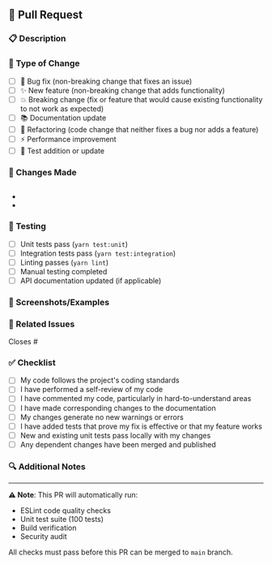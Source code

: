 ## 🚀 Pull Request

### 📋 Description

<!-- Provide a brief description of the changes in this PR -->

### 🔄 Type of Change

<!-- Check the relevant option -->

- [ ] 🐛 Bug fix (non-breaking change that fixes an issue)
- [ ] ✨ New feature (non-breaking change that adds functionality)
- [ ] 💥 Breaking change (fix or feature that would cause existing functionality to not work as expected)
- [ ] 📚 Documentation update
- [ ] 🔧 Refactoring (code change that neither fixes a bug nor adds a feature)
- [ ] ⚡ Performance improvement
- [ ] 🧪 Test addition or update

### 🎯 Changes Made

## <!-- Describe the changes made in detail -->

-
-

### 🧪 Testing

<!-- Describe the tests you ran to verify your changes -->

- [ ] Unit tests pass (`yarn test:unit`)
- [ ] Integration tests pass (`yarn test:integration`)
- [ ] Linting passes (`yarn lint`)
- [ ] Manual testing completed
- [ ] API documentation updated (if applicable)

### 📸 Screenshots/Examples

<!-- If applicable, add screenshots or code examples -->

### 🔗 Related Issues

<!-- Link any related issues -->

Closes #<!-- issue number -->

### ✅ Checklist

<!-- Check off completed items -->

- [ ] My code follows the project's coding standards
- [ ] I have performed a self-review of my code
- [ ] I have commented my code, particularly in hard-to-understand areas
- [ ] I have made corresponding changes to the documentation
- [ ] My changes generate no new warnings or errors
- [ ] I have added tests that prove my fix is effective or that my feature works
- [ ] New and existing unit tests pass locally with my changes
- [ ] Any dependent changes have been merged and published

### 🔍 Additional Notes

<!-- Add any additional notes, concerns, or context for reviewers -->

---

**⚠️ Note**: This PR will automatically run:

- ESLint code quality checks
- Unit test suite (100 tests)
- Build verification
- Security audit

All checks must pass before this PR can be merged to `main` branch.
